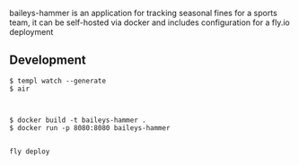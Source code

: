 baileys-hammer is an application for tracking seasonal fines for a sports team, it can be self-hosted via docker and includes configuration for a fly.io deployment



## Development
```
$ templ watch --generate 
$ air



$ docker build -t baileys-hammer .
$ docker run -p 8080:8080 baileys-hammer


fly deploy
```





